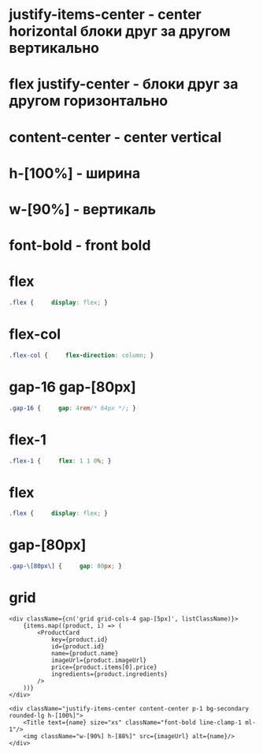 # justify-items-center - center horizontal блоки друг за другом вертикально
# flex justify-center - блоки друг за другом горизонтально
# content-center - center vertical
# h-[100%] - ширина
# w-[90%] - вертикаль
# font-bold - front bold

# flex
```css
.flex {     display: flex; }
```
# flex-col
```css
.flex-col {     flex-direction: column; }
```
# gap-16 gap-[80px]
```css
.gap-16 {     gap: 4rem/* 64px */; }
```
# flex-1
```css
.flex-1 {     flex: 1 1 0%; }
```
# flex
```css
.flex {     display: flex; }
```
# gap-[80px]
```css
.gap-\[80px\] {     gap: 80px; }
```

# grid
```tsx
<div className={cn('grid grid-cols-4 gap-[5px]', listClassName)}>
    {items.map((product, i) => (
        <ProductCard
            key={product.id}
            id={product.id}
            name={product.name}
            imageUrl={product.imageUrl}
            price={product.items[0].price}
            ingredients={product.ingredients}
        />
    ))}
</div>

<div className="justify-items-center content-center p-1 bg-secondary rounded-lg h-[100%]">
    <Title text={name} size="xs" className="font-bold line-clamp-1 ml-1"/>
    <img className="w-[90%] h-[88%]" src={imageUrl} alt={name}/>
</div>
```
